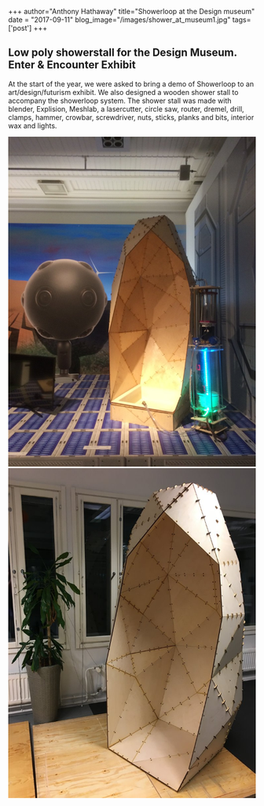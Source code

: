 +++
author="Anthony Hathaway"
title="Showerloop at the Design museum"
date = "2017-09-11"
blog_image="/images/shower_at_museum1.jpg"
tags=['post']
+++
<h2>Low poly showerstall for the Design Museum. Enter & Encounter Exhibit</h2>
<p>At the start of the year, we were asked to bring a demo of Showerloop to an art/design/futurism exhibit. We also designed a wooden shower stall to accompany the showerloop system. The shower stall was made with blender, Explision, Meshlab, a lasercutter, circle saw, router, dremel, drill, clamps, hammer, crowbar, screwdriver, nuts, sticks, planks and bits, interior wax and lights.</p>
<img class="responsive-img" src="/images/shower_at_museum1.jpg">
<img class="responsive-img" src="/images/shower_at_museum2.jpeg">